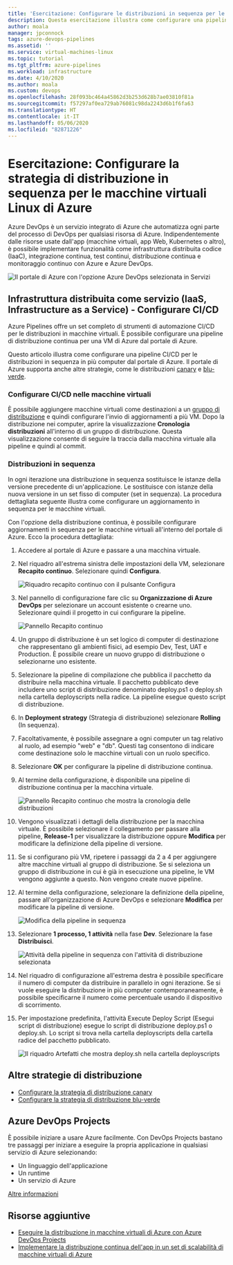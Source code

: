 ```yaml
---
title: 'Esercitazione: Configurare le distribuzioni in sequenza per le macchine virtuali Linux di Azure'
description: Questa esercitazione illustra come configurare una pipeline di distribuzione continua (CD). Questa pipeline aggiorna in modo incrementale un gruppo di macchine virtuali Linux di Azure usando la strategia di distribuzione in sequenza.
author: moala
manager: jpconnock
tags: azure-devops-pipelines
ms.assetid: ''
ms.service: virtual-machines-linux
ms.topic: tutorial
ms.tgt_pltfrm: azure-pipelines
ms.workload: infrastructure
ms.date: 4/10/2020
ms.author: moala
ms.custom: devops
ms.openlocfilehash: 28f093bc464a45862d3b253d628b7ae03810f81a
ms.sourcegitcommit: f57297af0ea729ab76081c98da2243d6b1f6fa63
ms.translationtype: HT
ms.contentlocale: it-IT
ms.lasthandoff: 05/06/2020
ms.locfileid: "82871226"
---
```

# <a name="tutorial---configure-the-rolling-deployment-strategy-for-azure-linux-virtual-machines"></a>Esercitazione: Configurare la strategia di distribuzione in sequenza per le macchine virtuali Linux di Azure

Azure DevOps è un servizio integrato di Azure che automatizza ogni parte del processo di DevOps per qualsiasi risorsa di Azure. Indipendentemente dalle risorse usate dall'app (macchine virtuali, app Web, Kubernetes o altro), è possibile implementare funzionalità come infrastruttura distribuita codice (IaaC), integrazione continua, test continui, distribuzione continua e monitoraggio continuo con Azure e Azure DevOps.

![Il portale di Azure con l'opzione Azure DevOps selezionata in Servizi](media/tutorial-devops-azure-pipelines-classic/azdevops-view.png)

## <a name="infrastructure-as-a-service-iaas---configure-cicd"></a>Infrastruttura distribuita come servizio (IaaS, Infrastructure as a Service) - Configurare CI/CD

Azure Pipelines offre un set completo di strumenti di automazione CI/CD per le distribuzioni in macchine virtuali. È possibile configurare una pipeline di distribuzione continua per una VM di Azure dal portale di Azure.

Questo articolo illustra come configurare una pipeline CI/CD per le distribuzioni in sequenza in più computer dal portale di Azure. Il portale di Azure supporta anche altre strategie, come le distribuzioni [canary](https://aka.ms/AA7jdrz) e [blu-verde](https://aka.ms/AA83fwu).

### <a name="configure-cicd-on-virtual-machines"></a>Configurare CI/CD nelle macchine virtuali

È possibile aggiungere macchine virtuali come destinazioni a un [gruppo di distribuzione](https://docs.microsoft.com/azure/devops/pipelines/release/deployment-groups) e quindi configurare l'invio di aggiornamenti a più VM. Dopo la distribuzione nei computer, aprire la visualizzazione **Cronologia distribuzioni** all'interno di un gruppo di distribuzione. Questa visualizzazione consente di seguire la traccia dalla macchina virtuale alla pipeline e quindi al commit.

### <a name="rolling-deployments"></a>Distribuzioni in sequenza

In ogni iterazione una distribuzione in sequenza sostituisce le istanze della versione precedente di un'applicazione. Le sostituisce con istanze della nuova versione in un set fisso di computer (set in sequenza). La procedura dettagliata seguente illustra come configurare un aggiornamento in sequenza per le macchine virtuali.

Con l'opzione della distribuzione continua, è possibile configurare aggiornamenti in sequenza per le macchine virtuali all'interno del portale di Azure. Ecco la procedura dettagliata:

1. Accedere al portale di Azure e passare a una macchina virtuale.
1. Nel riquadro all'estrema sinistra delle impostazioni della VM, selezionare **Recapito continuo**. Selezionare quindi **Configura**.

   ![Riquadro recapito continuo con il pulsante Configura](media/tutorial-devops-azure-pipelines-classic/azure-devops-configure.png)

1. Nel pannello di configurazione fare clic su **Organizzazione di Azure DevOps** per selezionare un account esistente o crearne uno. Selezionare quindi il progetto in cui configurare la pipeline.  

   ![Pannello Recapito continuo](media/tutorial-devops-azure-pipelines-classic/azure-devops-rolling.png)

1. Un gruppo di distribuzione è un set logico di computer di destinazione che rappresentano gli ambienti fisici, ad esempio Dev, Test, UAT e Production. È possibile creare un nuovo gruppo di distribuzione o selezionarne uno esistente.
1. Selezionare la pipeline di compilazione che pubblica il pacchetto da distribuire nella macchina virtuale. Il pacchetto pubblicato deve includere uno script di distribuzione denominato deploy.ps1 o deploy.sh nella cartella deployscripts nella radice. La pipeline esegue questo script di distribuzione.
1. In **Deployment strategy** (Strategia di distribuzione) selezionare **Rolling** (In sequenza).
1. Facoltativamente, è possibile assegnare a ogni computer un tag relativo al ruolo, ad esempio "web" e "db". Questi tag consentono di indicare come destinazione solo le macchine virtuali con un ruolo specifico.
1. Selezionare **OK** per configurare la pipeline di distribuzione continua.
1. Al termine della configurazione, è disponibile una pipeline di distribuzione continua per la macchina virtuale.  

   ![Pannello Recapito continuo che mostra la cronologia delle distribuzioni](media/tutorial-devops-azure-pipelines-classic/azure-devops-deployment-history.png)

1. Vengono visualizzati i dettagli della distribuzione per la macchina virtuale. È possibile selezionare il collegamento per passare alla pipeline, **Release-1** per visualizzare la distribuzione oppure **Modifica** per modificare la definizione della pipeline di versione.

1. Se si configurano più VM, ripetere i passaggi da 2 a 4 per aggiungere altre macchine virtuali al gruppo di distribuzione. Se si seleziona un gruppo di distribuzione in cui è già in esecuzione una pipeline, le VM vengono aggiunte a questo. Non vengono create nuove pipeline.
1. Al termine della configurazione, selezionare la definizione della pipeline, passare all'organizzazione di Azure DevOps e selezionare **Modifica** per modificare la pipeline di versione.

   ![Modifica della pipeline in sequenza](media/tutorial-devops-azure-pipelines-classic/azure-devops-rolling-pipeline.png)

1. Selezionare **1 processo, 1 attività** nella fase **Dev**. Selezionare la fase **Distribuisci**.

   ![Attività della pipeline in sequenza con l'attività di distribuzione selezionata](media/tutorial-devops-azure-pipelines-classic/azure-devops-rolling-pipeline-tasks.png)

1. Nel riquadro di configurazione all'estrema destra è possibile specificare il numero di computer da distribuire in parallelo in ogni iterazione. Se si vuole eseguire la distribuzione in più computer contemporaneamente, è possibile specificarne il numero come percentuale usando il dispositivo di scorrimento.  

1. Per impostazione predefinita, l'attività Execute Deploy Script (Esegui script di distribuzione) esegue lo script di distribuzione deploy.ps1 o deploy.sh. Lo script si trova nella cartella deployscripts della cartella radice del pacchetto pubblicato.

   ![Il riquadro Artefatti che mostra deploy.sh nella cartella deployscripts](media/tutorial-deployment-strategy/package.png)

## <a name="other-deployment-strategies"></a>Altre strategie di distribuzione

- [Configurare la strategia di distribuzione canary](https://aka.ms/AA7jdrz)
- [Configurare la strategia di distribuzione blu-verde](https://aka.ms/AA83fwu)

## <a name="azure-devops-projects"></a>Azure DevOps Projects

È possibile iniziare a usare Azure facilmente. Con DevOps Projects bastano tre passaggi per iniziare a eseguire la propria applicazione in qualsiasi servizio di Azure selezionando:

- Un linguaggio dell'applicazione
- Un runtime
- Un servizio di Azure
 
[Altre informazioni](https://azure.microsoft.com/features/devops-projects/)
 
## <a name="additional-resources"></a>Risorse aggiuntive

- [Eseguire la distribuzione in macchine virtuali di Azure con Azure DevOps Projects](https://docs.microsoft.com/azure/devops-project/azure-devops-project-vms)
- [Implementare la distribuzione continua dell'app in un set di scalabilità di macchine virtuali di Azure](https://docs.microsoft.com/azure/devops/pipelines/apps/cd/azure/deploy-azure-scaleset)
